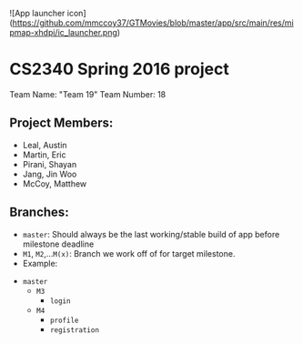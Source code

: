 ![App launcher icon]
(https://github.com/mmccoy37/GTMovies/blob/master/app/src/main/res/mipmap-xhdpi/ic_launcher.png)
# CS2340 Spring 2016 project
Team Name: "Team 19"
Team Number: 18
## Project Members:
- Leal, Austin
- Martin, Eric
- Pirani, Shayan
- Jang, Jin Woo
- McCoy, Matthew

## Branches:
 - `master`: Should always be the last working/stable build of app before milestone deadline
 - `M1`, `M2`,...`M(x)`: Branch we work off of for target milestone.
 -  Example:

* `master`
    * `M3`
        * `login`
    * `M4`
        * `profile`
        * `registration`


